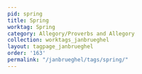 ```yaml
---
pid: spring
title: Spring
worktag: Spring
category: Allegory/Proverbs and Allegory
collection: worktags_janbrueghel
layout: tagpage_janbrueghel
order: '163'
permalink: "/janbrueghel/tags/spring/"
---
```

